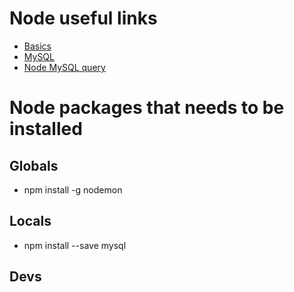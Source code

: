 # Node useful links
* [Basics](https://www.youtube.com/watch?v=U8XF6AFGqlc)
* [MySQL](https://www.youtube.com/watch?v=EN6Dx22cPRI)
* [Node MySQL query](https://www.w3schools.com/nodejs/nodejs_mysql_select.asp)

# Node packages that needs to be installed
## Globals
* npm install -g nodemon
## Locals
* npm install --save mysql
## Devs